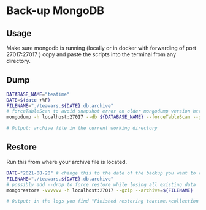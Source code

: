 # Back-up MongoDB

## Usage

Make sure mongodb is running (locally or in docker with forwarding of port 27017:27017 )
copy and paste the scripts into the terminal from any directory.

## Dump

```sh
DATABASE_NAME="teatime"
DATE=$(date +%F)
FILENAME="./teawars.${DATE}.db.archive"
# forceTableScan to avoid snapshot error on older mongodump version https://dba.stackexchange.com/a/226541
mongodump -h localhost:27017 --db ${DATABASE_NAME} --forceTableScan --gzip --archive=${FILENAME}

# Output: archive file in the current working directory
```

## Restore

Run this from where your archive file is located.

```sh
DATE="2021-08-20" # change this to the date of the backup you want to restore
FILENAME="./teawars.${DATE}.db.archive"
# possibly add --drop to force restore while losing all existing data
mongorestore -vvvvvv -h localhost:27017 --gzip --archive=${FILENAME}

# Output: in the logs you find "Finished restoring teatime.<collection name here> (12 documents)"
```
